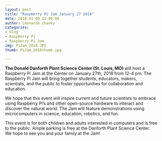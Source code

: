 ```yaml
---
layout: post
title: "Raspberry Pi Jam January 27 2018"
date: 2018-01-09 12:00:00
author: Leonardo Chavez
categories: 
- blog 
- Raspberry Pi
- Raspberry Pi Jam
img: PiJam_2018.JPG
thumb: PiJam_2018thumb.jpg

---
```


<b>The Donald Danforth Plant Science Center (St. Louis, MO)</b> will host a Raspberry Pi Jam 
at the Center on January 27th, 2018 from 12-4 pm. The Raspberry Pi Jam will bring together 
students, educators, makers, scientists, and the public to foster opportunities for 
collaboration and education.<!--more-->

We hope that this event will inspire current and future scientists to embrace using 
Raspberry Pi’s and other open-source hardware to interact and discover the natural world. 
The Jam will feature demonstrations using microcomputers in science, education, robotics, 
and fun.

This event is for both children and adults interested in computers and is free to the public. 
Ample parking is free at the Danforth Plant Science Center. We hope to see you and your family at the Jam!
